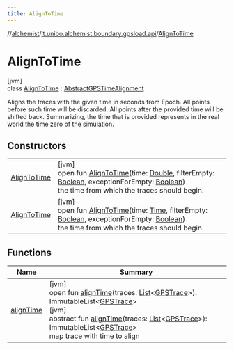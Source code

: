 ```yaml
---
title: AlignToTime
---
```

//[alchemist](../../../index.html)/[it.unibo.alchemist.boundary.gpsload.api](../index.html)/[AlignToTime](index.html)



# AlignToTime



[jvm]\
class [AlignToTime](index.html) : [AbstractGPSTimeAlignment](../-abstract-g-p-s-time-alignment/index.html)

Aligns the traces with the given time in seconds from Epoch. All points before such time will be discarded. All points after the provided time will be shifted back. Summarizing, the time that is provided represents in the real world the time zero of the simulation.



## Constructors


| | |
|---|---|
| [AlignToTime](-align-to-time.html) | [jvm]<br>open fun [AlignToTime](-align-to-time.html)(time: [Double](https://kotlinlang.org/api/latest/jvm/stdlib/kotlin/-double/index.html), filterEmpty: [Boolean](https://kotlinlang.org/api/latest/jvm/stdlib/kotlin/-boolean/index.html), exceptionForEmpty: [Boolean](https://kotlinlang.org/api/latest/jvm/stdlib/kotlin/-boolean/index.html))<br>the time from which the traces should begin. |
| [AlignToTime](-align-to-time.html) | [jvm]<br>open fun [AlignToTime](-align-to-time.html)(time: [Time](../../it.unibo.alchemist.model.interfaces/-time/index.html), filterEmpty: [Boolean](https://kotlinlang.org/api/latest/jvm/stdlib/kotlin/-boolean/index.html), exceptionForEmpty: [Boolean](https://kotlinlang.org/api/latest/jvm/stdlib/kotlin/-boolean/index.html))<br>the time from which the traces should begin. |


## Functions


| Name | Summary |
|---|---|
| [alignTime](../-abstract-g-p-s-time-alignment/align-time.html) | [jvm]<br>open fun [alignTime](../-abstract-g-p-s-time-alignment/align-time.html)(traces: [List](https://docs.oracle.com/javase/8/docs/api/java/util/List.html)<[GPSTrace](../../it.unibo.alchemist.model.interfaces/-g-p-s-trace/index.html)>): ImmutableList<[GPSTrace](../../it.unibo.alchemist.model.interfaces/-g-p-s-trace/index.html)><br>[jvm]<br>abstract fun [alignTime](../-g-p-s-time-alignment/align-time.html)(traces: [List](https://docs.oracle.com/javase/8/docs/api/java/util/List.html)<[GPSTrace](../../it.unibo.alchemist.model.interfaces/-g-p-s-trace/index.html)>): ImmutableList<[GPSTrace](../../it.unibo.alchemist.model.interfaces/-g-p-s-trace/index.html)><br>map trace with time to align |

